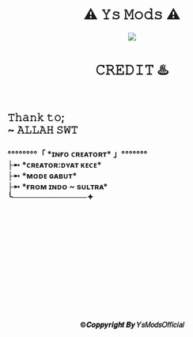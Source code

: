 <!DOCTYPE html>
<html lang="en">
<head>
  <meta charset="UTF-8">
  <meta name="viewport" content="width=device-width, initial-scale=1.0">
  <link rel="stylesheet" href="css/style.css">
  <title>Dyat Kece</title>
</head>
<body>
  <center><h1>⚠️ 𝚈𝚜 𝙼𝚘𝚍𝚜 ⚠️</h1>
<img src="https://i.ibb.co/3YW4F36/b323b0af13f20645569964f9c75b4909.gif" ></img>
<header>
  <h1 class="font">𝙲𝚁𝙴𝙳𝙸𝚃 ♨️</h1></center>
  
  <h2>𝚃𝚑𝚊𝚗𝚔 𝚝𝚘; <br>
~ 𝙰𝙻𝙻𝙰𝙷 𝚂𝚆𝚃</h2>
  
  <h3>
°°°°°°°°「 *ɪɴғᴏ ᴄʀᴇᴀᴛᴏʀᴛ* 」°°°°°°°<br>
├➵ *ᴄʀᴇᴀᴛᴏʀ:ᴅʏᴀᴛ ᴋᴇᴄᴇ*    <br>
├➵ *ᴍᴏᴅᴇ ɢᴀʙᴜᴛ*         <br>
├➵ *ғʀᴏᴍ ɪɴᴅᴏ ~ sᴜʟᴛʀᴀ*   <br>
╰─────────────✦<br>
</h3>
<br><br><br><br><br><br><br><br><br><br><br><br>
<center>
<h4>©𝑪𝒐𝒑𝒑𝒚𝒓𝒊𝒈𝒉𝒕 𝑩𝒚 𝑌𝑠𝑀𝑜𝑑𝑠𝑂𝑓𝑓𝑖𝑐𝑖𝑎𝑙</h4>
</center>
</header>
</body>
</html>

